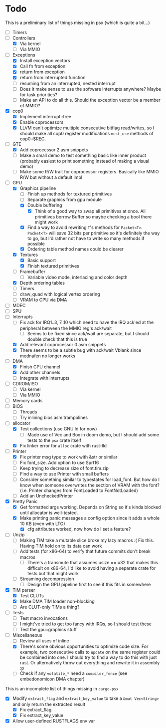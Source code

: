 # Todo

This is a preliminary list of things missing in psx (which is quite a bit...)

- [ ] Timers
- [ ] Controllers
    - [x] Via kernel
    - [ ] Via MMIO
- [ ] Exceptions
    - [x] Install exception vectors
    - [x] Call fn from exception
    - [x] return from exception
    - [x] return from interrupted function
    - [ ] resuming from an interrupted, nested interrupt
    - [ ] Does it make sense to use the software interrupts anywhere? Maybe for task priorities?
    - [ ] Make an API to do all this. Should the exception vector be a member of MMIO?
- [x] cop0
    - [x] Implement interrupt::free
    - [x] Enable coprocessors
    - [x] LLVM can't optimize multiple consecutive bitflag read/writes, so I should make all cop0 register modifications `must_use` methods of cop0::$REG.
- [ ] GTE
    - [x] Add coprocessor 2 asm snippets
    - [ ] Make a small demo to test something basic like inner product (probably easiest to print something instead of making a visual demo)
    - [ ] Make some R/W trait for coprocessor registers. Basically like MMIO R/W but without a default impl
- [ ] GPU
    - [x] Graphics pipeline
        - [ ] Finish up methods for textured primitives
        - [ ] Separate graphics from gpu module
        - [x] Double buffering
            - [x] Think of a good way to swap all primitives at once. All primitives borrow Buffer so maybe checking a bool there might work
        - [x] Find a way to avoid rewriting `T`'s methods for `Packet<T>`. `Packet<T>` will save 32 bits per primitive so it's definitely the way to go, but I'd rather not have to write so many methods if possible
        - [x] Ordering table method names could be clearer
    - [x] Textures
        - [x] Basic support
        - [x] Finish textured primitives
    - [ ] Framebuffer
        - [ ] Variable video mode, interlacing and color depth
    - [x] Depth ordering tables
    - [ ] Timers
    - [ ] draw_quad with logical vertex ordering
    - [ ] VRAM to CPU via DMA
- [ ] MDEC
- [ ] SPU
- [ ] Interrupts
    - [ ] Fix ack for IRQ1..3, 7..10 which need to have the IRQ ack'ed at the peripheral between the MMIO reg's ack/wait
        - [ ] Seems to be fixed since ack/wait are separate, but I should double check that this is true
    - [x] Add relevant coprocessor 0 asm snippets
    - [x] There seems to be a subtle bug with ack/wait Vblank since mednafen no longer works
- [ ] DMA
    - [x] Finish GPU channel
    - [x] Add other channels
    - [ ] Integrate with interrupts
- [ ] CDROM/ISO
    - [ ] Via kernel
    - [ ] Via MMIO
- [ ] Memory cards
- [ ] BIOS
    - [ ] Threads
    - [ ] Try inlining bios asm trampolines
- [ ] allocator
    - [x] Test collections (use GNU ld for now)
        - [ ] Made use of Vec and Box in doom demo, but I should add some tests to the `psx` crate itself
    - [x] Fix linker error for `alloc` crate with rust-lld
- [ ] Printer
    - [x] Fix printer msg type to work with &str or similar
    - [ ] Fix font_size. Add option to use Sprt16
    - [ ] Keep trying to decrease size of font.tim.zip
    - [ ] Find a way to use Printer with small buffers
    - [ ] Consider something similar to typestates for load_font. But how do I know when someone overwrites the section of VRAM with the font? (i.e. Printer changes from FontLoaded to FontNotLoaded)
    - [ ] Add an UncheckedPrinter
- [x] Pretty Panic
    - [x] Get formatted args working. Depends on String so it's kinda blocked until allocator is well-tested.
    - [x] Make printing panic messages a config option since it adds a whole 10 KB (even with LTO)
        - [x] cfg attributes worked, now how do I set a feature?
- [ ] Unzip
    - [ ] Making TIM take a mutable slice broke my lazy macros :( Fix this. Having TIM hold on to its data can work
    - [ ] Add tests (for x86-64) to verify that future commits don't break macros
        - [ ] There's a transmute that assumes usize == u32 that makes this difficult on x86-64, I'd like to avoid having a separate crate for tests but that might work
    - [ ] Streaming decompression
        - [ ] Design the GPU pipeline first to see if this fits in somewhere
- [x] TIM parser
    - [x] Test CLUTs
    - [x] Make DMA TIM loader non-blocking
    - [ ] Are CLUT-only TIMs a thing?
- [ ] Tests
    - [ ] Test macro invocations
    - [ ] I might've tried to get too fancy with IRQs, so I should test these
    - [ ] Test the gpu::graphics stuff
- [ ] Miscellaneous
    - [ ] Review all uses of inline
    - [x] There's some obvious opportunities to optimize code size. For example, two consecutive calls to `update` on the same register could be combined into one. I should try to find a way to do this with just rust. Or alternatively throw out everything and rewrite it in assembly :p
    - [ ] Check if any `volatile_*` need a `compiler_fence` (see embedonomicon DMA chapter)

This is an incomplete list of things missing in `cargo-psx`

- [x] Modify `extract_flag` and `extract_key_value` to take a `&mut Vec<String>` and only return the extracted result
    - [x] Fix extract_flag
    - [x] Fix extract_key_value
- [x] Allow user-defined RUSTFLAGS env var
